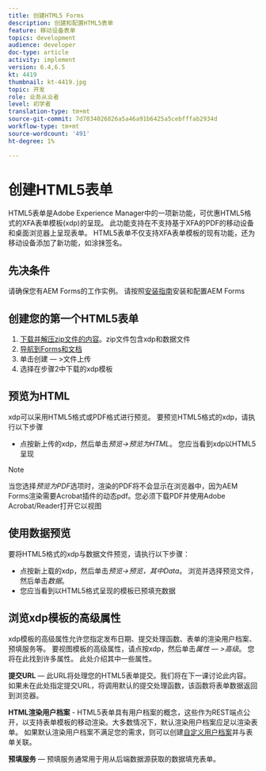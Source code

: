 ```yaml
---
title: 创建HTML5 Forms
description: 创建和配置HTML5表单
feature: 移动设备表单
topics: development
audience: developer
doc-type: article
activity: implement
version: 6.4,6.5
kt: 4419
thumbnail: kt-4419.jpg
topic: 开发
role: 业务从业者
level: 初学者
translation-type: tm+mt
source-git-commit: 7d7034026826a5a46a91b6425a5cebfffab2934d
workflow-type: tm+mt
source-wordcount: '491'
ht-degree: 1%

---
```



# 创建HTML5表单

HTML5表单是Adobe Experience Manager中的一项新功能，可优惠HTML5格式的XFA表单模板(xdp)的呈现。 此功能支持在不支持基于XFA的PDF的移动设备和桌面浏览器上呈现表单。 HTML5表单不仅支持XFA表单模板的现有功能，还为移动设备添加了新功能，如涂抹签名。

## 先决条件

请确保您有AEM Forms的工作实例。 请按照[安装指南](https://docs.adobe.com/content/help/en/experience-manager-65/forms/install-aem-forms/osgi-installation/installing-configuring-aem-forms-osgi.html)安装和配置AEM Forms

## 创建您的第一个HTML5表单

1. [下载并解压zip文件的内容](assets/assets.zip)。zip文件包含xdp和数据文件
2. [导航到Forms和文档](http://localhost:4502/aem/forms.html/content/dam/formsanddocuments)
3. 单击创建 — >文件上传
4. 选择在步骤2中下载的xdp模板

## 预览为HTML

xdp可以采用HTML5格式或PDF格式进行预览。 要预览HTML5格式的xdp，请执行以下步骤

* 点按新上传的xdp，然后单击&#x200B;_预览->预览为HTML_。 您应当看到xdp以HTML5呈现

>[!NOTE]
>当您选择&#x200B;_预览为PDF_&#x200B;选项时，渲染的PDF将不会显示在浏览器中，因为AEM Forms渲染需要Acrobat插件的动态pdf。您必须下载PDF并使用Adobe Acrobat/Reader打开它以视图


## 使用数据预览

要将HTML5格式的xdp与数据文件预览，请执行以下步骤：

* 点按新上载的xdp，然后单击&#x200B;_预览->预览，其中Data_。 浏览并选择预览文件，然后单击&#x200B;_数据_。
* 您应当看到以HTML5格式呈现的模板已预填充数据

## 浏览xdp模板的高级属性

xdp模板的高级属性允许您指定发布日期、提交处理函数、表单的渲染用户档案、预填服务等。 要视图模板的高级属性，请点按xdp，然后单击&#x200B;_属性 — >高级_。 您将在此找到许多属性。 此处介绍其中一些属性。

**提交URL**  — 此URL将处理您的HTML5表单提交。我们将在下一课讨论此内容。 如果未在此处指定提交URL，将调用默认的提交处理函数，该函数将表单数据返回到浏览器。

**HTML渲染用户档案** - HTML5表单具有用户档案的概念，这些作为REST端点公开，以支持表单模板的移动渲染。大多数情况下，默认渲染用户档案应足以渲染表单。 如果默认渲染用户档案不满足您的需求，则可以创建[自定义用户档案](https://docs.adobe.com/content/help/en/experience-manager-64/forms/html5-forms/custom-profile.html)并与表单关联。

**预填服务**  — 预填服务通常用于用从后端数据源获取的数据填充表单。


